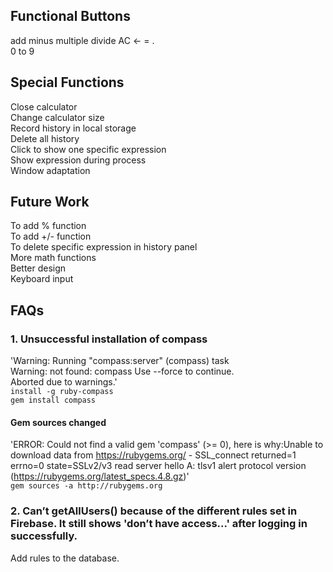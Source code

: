 ## Functional Buttons
add minus multiple divide  AC  <-  =  .     
0 to 9

## Special Functions
Close calculator    
Change calculator size    
Record history in local storage   
Delete all history    
Click to show one specific expression    
Show expression during process     
Window adaptation     

## Future Work
To add % function     
To add +/- function     
To delete specific expression in history panel     
More math functions     
Better design         
Keyboard input
       

## FAQs      
### 1. Unsuccessful installation of compass 
   'Warning: Running "compass:server" (compass) task       
    Warning: not found: compass Use --force to continue.       
    Aborted due to warnings.'                                
    ```
    install -g ruby-compass  
    ```              
    ```
    gem install compass            
    ```       
   #### Gem sources changed       
   'ERROR:  Could not find a valid gem 'compass' (>= 0), here is why:Unable to download data from https://rubygems.org/ - SSL_connect returned=1 errno=0 state=SSLv2/v3 read server hello A: tlsv1 alert protocol version (https://rubygems.org/latest_specs.4.8.gz)'         
    ```
    gem sources -a http://rubygems.org                       
    ```
### 2. Can’t getAllUsers() because of the different rules set in Firebase. It still shows 'don’t have access...' after logging in successfully.         
   Add rules to the database.  
